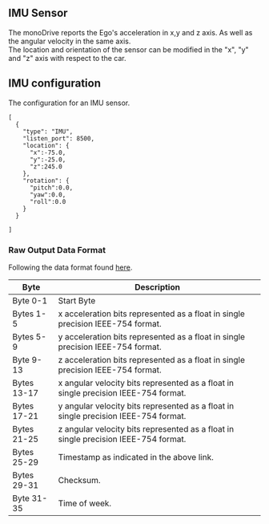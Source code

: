 ## IMU Sensor
The monoDrive reports the Ego's acceleration in x,y and z axis. As well as the angular velocity in the same axis.  
The location and orientation of the sensor can be modified in the "x", "y" and "z" axis with respect to the car.

## IMU configuration
The configuration for an IMU sensor.

```
[
  {
    "type": "IMU",
    "listen_port": 8500,
    "location": {
      "x":-75.0,
      "y":-25.0,
      "z":245.0
    },
    "rotation": {
      "pitch":0.0,
      "yaw":0.0,
      "roll":0.0
    }
  }

]
```

### Raw Output Data Format 

Following the data format found [here](http://files.microstrain.com/dcp/Inertia-Link-3DM-GX2-data-communications-protocol.pdf).

| Byte  | Description   |
| ------------ | ------------ |
|Byte 0-1  | Start Byte |
|Bytes 1-5 | x acceleration bits represented as a float in single precision IEEE-754 format.  |
|Bytes 5-9 | y acceleration bits represented as a float in single precision IEEE-754 format. |
|Byte 9-13 | z acceleration bits represented as a float in single precision IEEE-754 format.|
|Bytes 13-17 | x angular velocity bits represented as a float in single precision IEEE-754 format.|
|Bytes 17-21 | y angular velocity bits represented as a float in single precision IEEE-754 format.|
|Bytes 21-25 | z angular velocity bits represented as a float in single precision IEEE-754 format.|
|Bytes 25-29 | Timestamp as indicated in the above link.|
|Bytes 29-31 | Checksum.|
|Byte 31-35| Time of week.|
